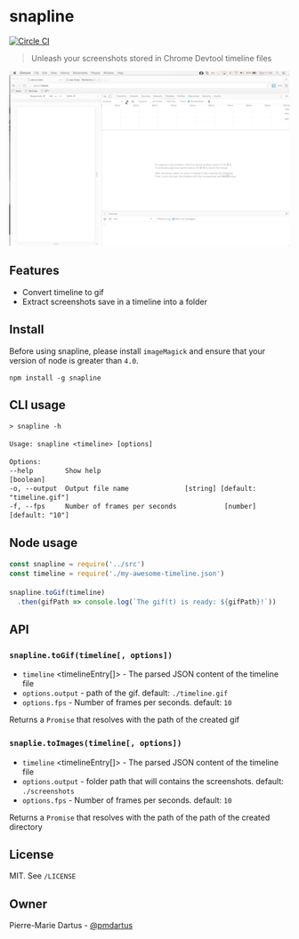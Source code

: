 # snapline

[![Circle CI](https://circleci.com/gh/pmdartus/snapline.svg?style=svg)](https://circleci.com/gh/pmdartus/snapline)

> Unleash your screenshots stored in Chrome Devtool timeline files

![demo](demo.gif)

## Features

* Convert timeline to gif
* Extract screenshots save in a timeline into a folder

## Install

Before using snapline, please install `imageMagick` and ensure that your version of node is greater than `4.0`.

```shell
npm install -g snapline
```

## CLI usage

```shell
> snapline -h

Usage: snapline <timeline> [options]

Options:
--help        Show help                                              [boolean]
-o, --output  Output file name              [string] [default: "timeline.gif"]
-f, --fps     Number of frames per seconds            [number] [default: "10"]
```

## Node usage

```js
const snapline = require('../src')
const timeline = require('./my-awesome-timeline.json')

snapline.toGif(timeline)
  .then(gifPath => console.log(`The gif(t) is ready: ${gifPath}!`))
```

## API

### `snapline.toGif(timeline[, options])`

* `timeline` <timelineEntry[]> - The parsed JSON content of the timeline file
* `options.output` <String> - path of the gif. default: `./timeline.gif`
* `options.fps` <Number> - Number of frames per seconds. default: `10`

Returns a `Promise` that resolves with the path of the created gif

### `snaplie.toImages(timeline[, options])`

* `timeline` <timelineEntry[]> - The parsed JSON content of the timeline file
* `options.output` <String> - folder path that will contains the screenshots. default: `./screenshots`
* `options.fps` <Number> - Number of frames per seconds. default: `10`

Returns a `Promise` that resolves with the path of the path of the created directory

## License

MIT. See `/LICENSE`

## Owner

Pierre-Marie Dartus - [@pmdartus](https://github.com/pmdartus)
